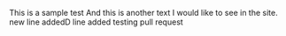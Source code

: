 This is a sample test
And this is another text I would like to see in the site.
new line addedD
 line added
testing pull request

 

